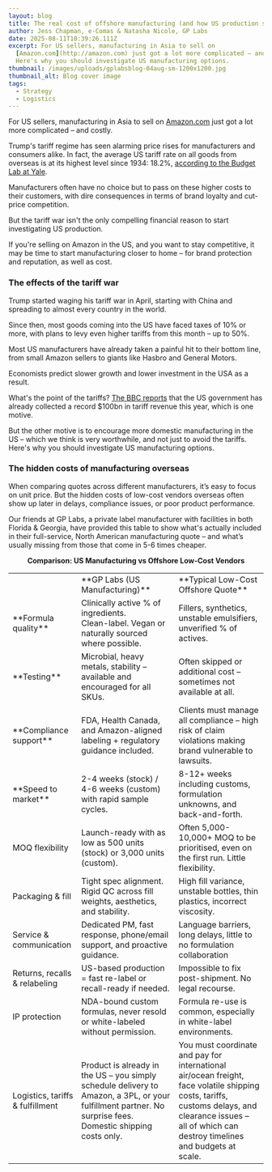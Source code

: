 ```yaml
---
layout: blog
title: The real cost of offshore manufacturing (and how US production solves it!)
author: Jess Chapman, e-Comas & Natasha Nicole, GP Labs
date: 2025-08-11T10:39:26.111Z
excerpt: For US sellers, manufacturing in Asia to sell on
  [Amazon.com](http://amazon.com) just got a lot more complicated – and costly.
  Here's why you should investigate US manufacturing options.
thumbnail: /images/uploads/gplabsblog-04aug-sm-1200x1200.jpg
thumbnail_alt: Blog cover image
tags:
  - Strategy
  - Logistics
---
```

<!--StartFragment-->

For US sellers, manufacturing in Asia to sell on [Amazon.com](http://amazon.com) just got a lot more complicated – and costly. 

Trump's tariff regime has seen alarming price rises for manufacturers and consumers alike. In fact, the average US tariff rate on all goods from overseas is at its highest level since 1934: 18.2%, [according to the Budget Lab at Yale](https://budgetlab.yale.edu/research/state-us-tariffs-july-28-2025).

Manufacturers often have no choice but to pass on these higher costs to their customers, with dire consequences in terms of brand loyalty and cut-price competition. 

But the tariff war isn't the only compelling financial reason to start investigating US production.

If you're selling on Amazon in the US, and you want to stay competitive, it may be time to start manufacturing closer to home – for brand protection and reputation, as well as cost. 

### The effects of the tariff war

Trump started waging his tariff war in April, starting with China and spreading to almost every country in the world. 

Since then, most goods coming into the US have faced taxes of 10% or more, with plans to levy even higher tariffs from this month – up to 50%. 

Most US manufacturers have already taken a painful hit to their bottom line, from small Amazon sellers to giants like Hasbro and General Motors. 

Economists predict slower growth and lower investment in the USA as a result. 

What's the point of the tariffs? [The BBC reports](https://www.bbc.co.uk/news/articles/cqx2xx8qpl4o) that the US government has already collected a record $100bn in tariff revenue this year, which is one motive.

But the other motive is to encourage more domestic manufacturing in the US – which we think is very worthwhile, and not just to avoid the tariffs. Here's why you should investigate US manufacturing options. 

### The hidden costs of manufacturing overseas 

When comparing quotes across different manufacturers, it’s easy to focus on unit price. But the hidden costs of low-cost vendors overseas often show up later in delays, compliance issues, or poor product performance.

Our friends at GP Labs, a private label manufacturer with facilities in both Florida & Georgia, have provided this table to show what's actually included in their full-service, North American manufacturing quote – and what’s usually missing from those that come in 5-6 times cheaper.

**<center> Comparison: US Manufacturing vs Offshore Low-Cost Vendors <center>**

<table>
  <tr> 
    <td></td>
    <td>**GP Labs (US Manufacturing)**</td>
    <td>**Typical Low-Cost Offshore Quote**</td>
  </tr>
  <tr> 
    <td>**Formula quality**</td>
    <td>Clinically active % of ingredients. <br> Clean-label. Vegan or naturally sourced where possible.</td>
    <td>Fillers, synthetics, unstable emulsifiers, unverified % of actives.</td>
  </tr>
    <td>**Testing**</td>
    <td>Microbial, heavy metals, stability – available and encouraged for all SKUs.</td>
    <td>Often skipped or additional cost – sometimes not available at all.</td>
  </tr>
  <tr> 
    <td>**Compliance support**</td>
    <td>FDA, Health Canada, and Amazon-aligned labeling + regulatory guidance included.</td>
    <td>Clients must manage all compliance – high risk of claim violations making brand vulnerable to lawsuits.</td>
  </tr>
 <td>**Speed to market**</td>
    <td>2-4 weeks (stock) / 4-6 weeks (custom) with rapid sample cycles.</td>
    <td>8-12+ weeks including customs, formulation unknowns, and back-and-forth.</td>
  </tr>
  <tr> 
    <td>MOQ flexibility</td>
    <td>Launch-ready with as low as 500 units (stock) or 3,000 units (custom).</td>
    <td>Often 5,000-10,000+ MOQ to be prioritised, even on the first run. Little flexibility.</td>
  </tr>
  <td>Packaging & fill</td>
    <td>Tight spec alignment. Rigid QC across fill weights, aesthetics, and stability.</td>
    <td>High fill variance, unstable bottles, thin plastics, incorrect viscosity.</td>
  </tr>
  <tr> 
    <td>Service & communication</td>
    <td>Dedicated PM, fast response, phone/email support, and proactive guidance.</td>
    <td>Language barriers, long delays, little to no formulation collaboration</td>
  </tr>
  <td>Returns, recalls & relabeling</td>
    <td>US-based production = fast re-label or recall-ready if needed.</td>
    <td>Impossible to fix post-shipment. No legal recourse.</td>
  </tr>
  <tr> 
    <td>IP protection</td>
    <td>NDA-bound custom formulas, never resold or white-labeled without permission.</td>
    <td>Formula re-use is common, especially in white-label environments.</td>
  </tr>
  <td>Logistics, tariffs & fulfillment</td>
    <td>Product is already in the US – you simply schedule delivery to Amazon, a 3PL, or your fulfillment partner. No surprise fees. Domestic shipping costs only.</td>
    <td>You must coordinate and pay for international air/ocean freight, face volatile shipping costs, tariffs, customs delays, and clearance issues – all of which can destroy timelines and budgets at scale.
  </tr>
</table>

<!--EndFragment-->